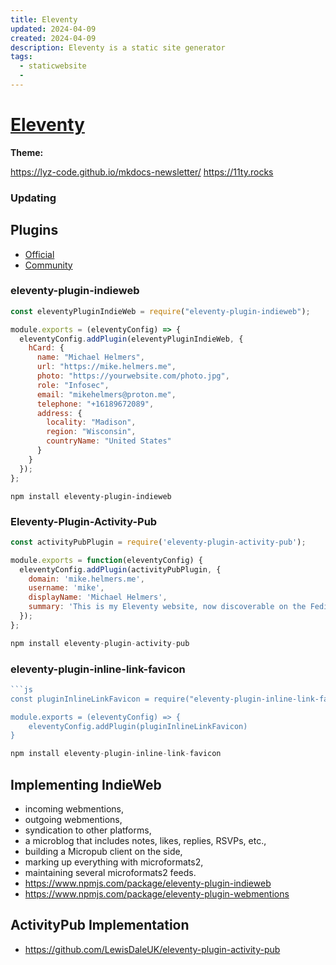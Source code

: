 ```yaml
---
title: Eleventy
updated: 2024-04-09
created: 2024-04-09
description: Eleventy is a static site generator
tags:
  - staticwebsite
  - 
---
```

# [Eleventy](https://www.11ty.dev) 

**Theme:** 

https://lyz-code.github.io/mkdocs-newsletter/
https://11ty.rocks

### Updating

## Plugins
- [Official](https://www.11ty.dev/docs/plugins/official/)
- [Community](https://www.11ty.dev/docs/plugins/community/)
### eleventy-plugin-indieweb
```js
const eleventyPluginIndieWeb = require("eleventy-plugin-indieweb");

module.exports = (eleventyConfig) => {
  eleventyConfig.addPlugin(eleventyPluginIndieWeb, {
    hCard: {
      name: "Michael Helmers",
      url: "https://mike.helmers.me",
      photo: "https://yourwebsite.com/photo.jpg",
      role: "Infosec",
      email: "mikehelmers@proton.me",
      telephone: "+16189672089",
      address: {
        locality: "Madison",
        region: "Wisconsin",
        countryName: "United States"
      }
    }
  });
};

```

```shell
npm install eleventy-plugin-indieweb
```

### Eleventy-Plugin-Activity-Pub

```js
const activityPubPlugin = require('eleventy-plugin-activity-pub');

module.exports = function(eleventyConfig) {
  eleventyConfig.addPlugin(activityPubPlugin, {
    domain: 'mike.helmers.me',
    username: 'mike',
    displayName: 'Michael Helmers',
    summary: 'This is my Eleventy website, now discoverable on the Fediverse!',
  });
};
```

```js
npm install eleventy-plugin-activity-pub
```
### eleventy-plugin-inline-link-favicon
```js
```js
const pluginInlineLinkFavicon = require("eleventy-plugin-inline-link-favicon")

module.exports = (eleventyConfig) => {
	eleventyConfig.addPlugin(pluginInlineLinkFavicon)
}
```

```js
npm install eleventy-plugin-inline-link-favicon
```
## Implementing IndieWeb

- incoming webmentions,
- outgoing webmentions,
- syndication to other platforms,
- a microblog that includes notes, likes, replies, RSVPs, etc.,
- building a Micropub client on the side,
- marking up everything with microformats2,
- maintaining several microformats2 feeds.
- https://www.npmjs.com/package/eleventy-plugin-indieweb
- https://www.npmjs.com/package/eleventy-plugin-webmentions

## ActivityPub Implementation
- https://github.com/LewisDaleUK/eleventy-plugin-activity-pub


